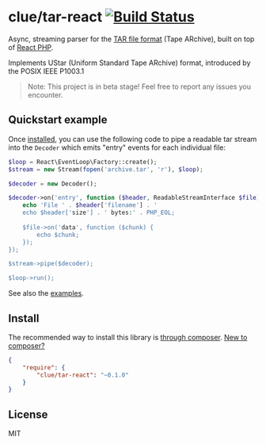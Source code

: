 # clue/tar-react [![Build Status](https://travis-ci.org/clue/php-tar-react.svg?branch=master)](https://travis-ci.org/clue/php-tar-react)

Async, streaming parser for the [TAR file format](https://en.wikipedia.org/wiki/Tar_%28computing%29) (Tape ARchive),
built on top of [React PHP](http://reactphp.org/).

Implements UStar (Uniform Standard Tape ARchive) format, introduced by the POSIX IEEE P1003.1

> Note: This project is in beta stage! Feel free to report any issues you encounter.

## Quickstart example

Once [installed](#install), you can use the following code to pipe a readable
tar stream into the `Decoder` which emits "entry" events for each individual file:

```php
$loop = React\EventLoop\Factory::create();
$stream = new Stream(fopen('archive.tar', 'r'), $loop);

$decoder = new Decoder();

$decoder->on('entry', function ($header, ReadableStreamInterface $file) {
    echo 'File ' . $header['filename'] . ' 
    echo $header['size'] . ' bytes:' . PHP_EOL;
    
    $file->on('data', function ($chunk) {
        echo $chunk;
    });
});

$stream->pipe($decoder);

$loop->run();
```

See also the [examples](examples).

## Install

The recommended way to install this library is [through composer](https://getcomposer.org).
[New to composer?](https://getcomposer.org/doc/00-intro.md)

```JSON
{
    "require": {
        "clue/tar-react": "~0.1.0"
    }
}
```

## License

MIT
